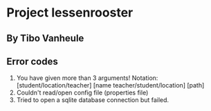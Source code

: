 # Project lessenrooster

## By Tibo Vanheule

## Error codes

1. You have given more than 3 arguments! 
   Notation: [student/location/teacher] [name teacher/student/location] [path]
5. Couldn't read/open config file (properties file)
6. Tried to open a sqlite database connection but failed.
